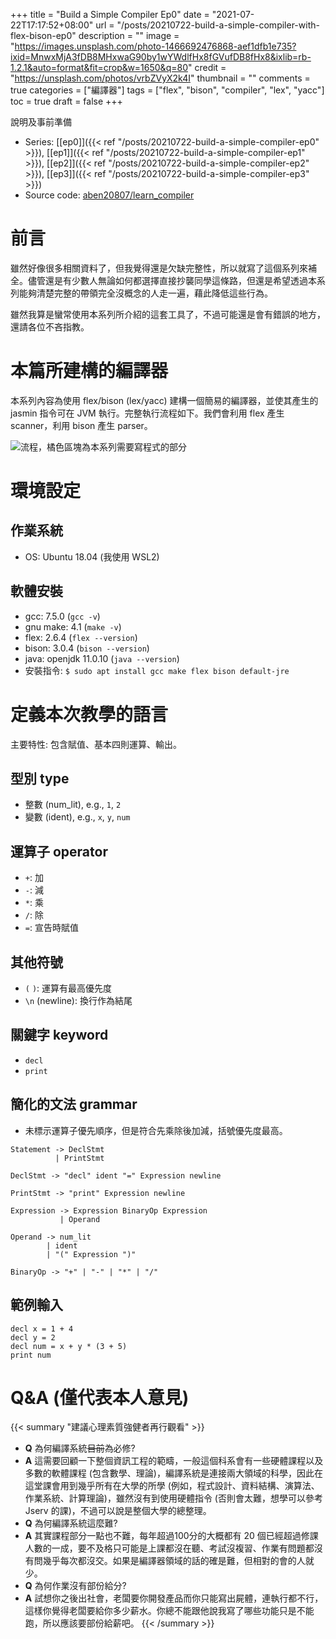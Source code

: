 +++
title = "Build a Simple Compiler Ep0"
date = "2021-07-22T17:17:52+08:00"
url = "/posts/20210722-build-a-simple-compiler-with-flex-bison-ep0"
description = ""
image = "https://images.unsplash.com/photo-1466692476868-aef1dfb1e735?ixid=MnwxMjA3fDB8MHxwaG90by1wYWdlfHx8fGVufDB8fHx8&ixlib=rb-1.2.1&auto=format&fit=crop&w=1650&q=80"
credit = "https://unsplash.com/photos/vrbZVyX2k4I"
thumbnail = ""
comments = true
categories = ["編譯器"]
tags = ["flex", "bison", "compiler", "lex", "yacc"]
toc = true
draft = false
+++
<!-- https://drive.google.com/uc?export=view&id= -->

說明及事前準備

<!--more-->

+ Series: [[ep0]]({{< ref "/posts/20210722-build-a-simple-compiler-ep0" >}}), [[ep1]]({{< ref "/posts/20210722-build-a-simple-compiler-ep1" >}}), [[ep2]]({{< ref "/posts/20210722-build-a-simple-compiler-ep2" >}}), [[ep3]]({{< ref "/posts/20210722-build-a-simple-compiler-ep3" >}})
+ Source code: [aben20807/learn_compiler](https://github.com/aben20807/learn_compiler)

# 前言

雖然好像很多相關資料了，但我覺得還是欠缺完整性，所以就寫了這個系列來補全。儘管還是有少數人無論如何都選擇直接抄襲同學這條路，但還是希望透過本系列能夠清楚完整的帶領完全沒概念的人走一遍，藉此降低這些行為。

雖然我算是蠻常使用本系列所介紹的這套工具了，不過可能還是會有錯誤的地方，還請各位不吝指教。

# 本篇所建構的編譯器

本系列內容為使用 flex/bison (lex/yacc) 建構一個簡易的編譯器，並使其產生的 jasmin 指令可在 JVM 執行。完整執行流程如下。我們會利用 flex 產生 scanner，利用 bison 產生 parser。

![流程，橘色區塊為本系列需要寫程式的部分](https://lh3.googleusercontent.com/pw/AM-JKLVfavnVca_5BLSfCjR9c4-qX2B3aClIeT0xi-dKP7OA3I6YQ6wpE7Xpesp1-TiV7scUERknJm54uRRowNcFRd1vm7irZP_97aKpwDJMTSH8d5B0bcyF6whs077_llSwlHZyCey4jSwH4XqjpQ8O2vJ5pQ=w551-h281-no)

# 環境設定

## 作業系統

+ OS: Ubuntu 18.04 (我使用 WSL2)

## 軟體安裝

+ gcc: 7.5.0 (`gcc -v`)
+ gnu make: 4.1 (`make -v`)
+ flex: 2.6.4 (`flex --version`)
+ bison: 3.0.4 (`bison --version`)
+ java: openjdk 11.0.10 (`java --version`)
+ 安裝指令: `$ sudo apt install gcc make flex bison default-jre`

# 定義本次教學的語言

主要特性: 包含賦值、基本四則運算、輸出。

## 型別 type

+ 整數 (num_lit), e.g., `1`, `2`
+ 變數 (ident), e.g., `x`, `y`, `num`

## 運算子 operator

+ `+`: 加
+ `-`: 減
+ `*`: 乘
+ `/`: 除
+ `=`: 宣告時賦值

## 其他符號

+ `(` `)`: 運算有最高優先度
+ `\n` (newline): 換行作為結尾 

## 關鍵字 keyword

+ `decl`
+ `print`

## 簡化的文法 grammar

+ 未標示運算子優先順序，但是符合先乘除後加減，括號優先度最高。

```
Statement -> DeclStmt
          | PrintStmt

DeclStmt -> "decl" ident "=" Expression newline

PrintStmt -> "print" Expression newline

Expression -> Expression BinaryOp Expression
           | Operand
           
Operand -> num_lit
        | ident
        | "(" Expression ")"

BinaryOp -> "+" | "-" | "*" | "/"
```

## 範例輸入

```
decl x = 1 + 4
decl y = 2
decl num = x + y * (3 + 5)
print num
```

# Q&A (僅代表本人意見)

{{< summary "建議心理素質強健者再行觀看" >}}
+ **Q** 為何編譯系統~~目前~~為必修?
+ **A** 這需要回顧一下整個資訊工程的範疇，一般這個科系會有一些硬體課程以及多數的軟體課程 (包含數學、理論)，編譯系統是連接兩大領域的科學，因此在這堂課會用到幾乎所有在大學的所學 (例如，程式設計、資料結構、演算法、作業系統、計算理論)，雖然沒有到使用硬體指令 (否則會太難，想學可以參考 Jserv 的課)，不過可以說是整個大學的總整理。
+ **Q** 為何編譯系統這麼難?
+ **A** 其實課程部分一點也不難，每年超過100分的大概都有 20 個已經超過修課人數的一成，要不及格只可能是上課都沒在聽、考試沒複習、作業有問題都沒有問幾乎每次都沒交。如果是編譯器領域的話的確是難，但相對的會的人就少。
+ **Q** 為何作業沒有部份給分?
+ **A** 試想你之後出社會，老闆要你開發產品而你只能寫出屍體，連執行都不行，這樣你覺得老闆要給你多少薪水。你總不能跟他說我寫了哪些功能只是不能跑，所以應該要部份給薪吧。
{{< /summary >}}